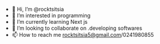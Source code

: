 - 👋 Hi, I’m @rocktsitsia
- 👀 I’m interested in programming
- 🌱 I’m currently learning Next js
- 💞️ I’m looking to collaborate on .developing softwares
- 📫 How to reach me rocktsitsia5@gmail.com/0241980855

<!---
rocktsitsia/rocktsitsia is a ✨ special ✨ repository because its `README.md` (this file) appears on your GitHub profile.
You can click the Preview link to take a look at your changes.
--->
